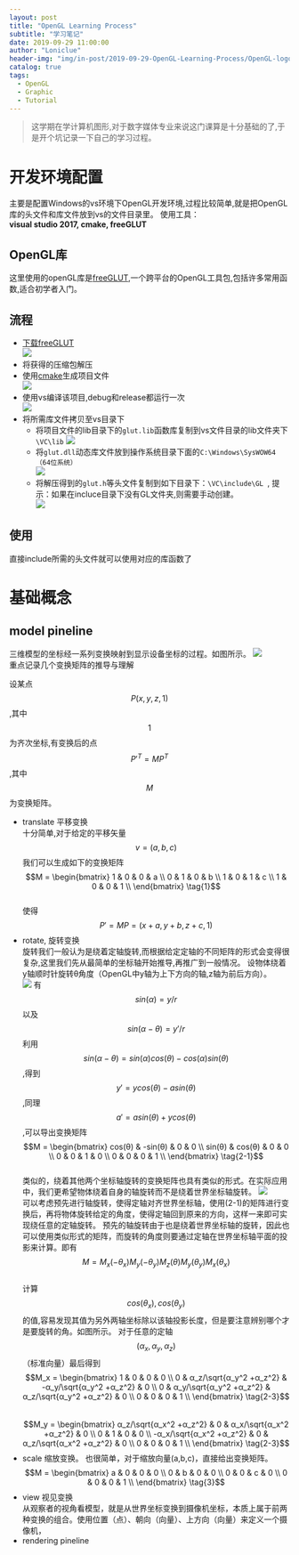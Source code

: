 ```yaml
---
layout: post
title: "OpenGL Learning Process"
subtitle: "学习笔记"
date: 2019-09-29 11:00:00
author: "Loniclue"
header-img: "img/in-post/2019-09-29-OpenGL-Learning-Process/OpenGL-logo.jpg"
catalog: true
tags: 
  - OpenGL
  - Graphic
  - Tutorial
---
```


>这学期在学计算机图形,对于数字媒体专业来说这门课算是十分基础的了,于是开个坑记录一下自己的学习过程。  

# 开发环境配置  

主要是配置Windows的vs环境下OpenGL开发环境,过程比较简单,就是把OpenGL库的头文件和库文件放到vs的文件目录里。
使用工具：  
__visual studio 2017, cmake, freeGLUT__  

## OpenGL库  
 
这里使用的openGL库是[freeGLUT][],一个跨平台的OpenGL工具包,包括许多常用函数,适合初学者入门。  

## 流程  

- [下载freeGLUT][]  
![](/img\in-post\2019-09-29-OpenGL-Learning-Process\freeglut.png)
- 将获得的压缩包解压  
- 使用[cmake][]生成项目文件  
![](/img\in-post\2019-09-29-OpenGL-Learning-Process\cmake.png)
- 使用vs编译该项目,debug和release都运行一次  
![](/img\in-post\2019-09-29-OpenGL-Learning-Process\vs.png)
- 将所需库文件拷贝至vs目录下
	- 将项目文件的lib目录下的`glut.lib`函数库复制到vs文件目录的lib文件夹下 `\VC\lib`
	![](/img\in-post\2019-09-29-OpenGL-Learning-Process\freeglut_lib.png)
	- 将`glut.dll`动态库文件放到操作系统目录下面的`C:\Windows\SysWOW64（64位系统）`  
	![](/img\in-post\2019-09-29-OpenGL-Learning-Process\freeglut_dll.png)
	- 将解压得到的`glut.h`等头文件复制到如下目录下：`\VC\include\GL `, 提示：如果在incluce目录下没有GL文件夹,则需要手动创建。  
	![](/img\in-post\2019-09-29-OpenGL-Learning-Process\include.png)

## 使用  
 
直接include所需的头文件就可以使用对应的库函数了

[freeGLUT]: https://www.khronos.org/opengl/wiki/Tools/FreeGLUT
[下载freeGLUT]: https://sourceforge.net/projects/freeglut/
[cmake]: https://cmake.org/download/

# 基础概念

## model pineline
三维模型的坐标经一系列变换映射到显示设备坐标的过程。如图所示。
![](\img\in-post\2019-09-29-OpenGL-Learning-Process\coordinate_systems.png)  
重点记录几个变换矩阵的推导与理解

设某点$$P(x,y,z,1)$$,其中$$1$$为齐次坐标,有变换后的点$$P'^T=MP^T$$,其中$$M$$为变换矩阵。
- translate 平移变换  
	十分简单,对于给定的平移矢量$$v=(a,b,c)$$我们可以生成如下的变换矩阵  
	$$M = \begin{bmatrix}
	1 & 0 & 0 & a \\
	0 & 1 & 0 & b \\
	1 & 0 & 1 & c \\
	1 & 0 & 0 & 1 \\
\end{bmatrix} \tag{1}$$  
使得$$P'=MP=(x+a,y+b,z+c,1)$$
- rotate, 旋转变换  
	旋转我们一般认为是绕着定轴旋转,而根据给定定轴的不同矩阵的形式会变得很复杂,这里我们先从最简单的坐标轴开始推导,再推广到一般情况。
	设物体绕着y轴顺时针旋转θ角度（OpenGL中y轴为上下方向的轴,z轴为前后方向）。  
	![](/img/in-post/2019-09-29-OpenGL-Learning-Process/rotate_y.png)
	有 $$sin(α)=y/r$$ 以及 $$sin(α-θ)=y'/r$$ 
	利用 $$sin(α-θ)=sin(α)cos(θ)-cos(α)sin(θ)$$ ,得到 $$y'=ycos(θ)-asin(θ)$$ ,同理 $$a'=asin(θ)+ycos(θ)$$ ,可以导出变换矩阵  
	$$M = \begin{bmatrix}
	cos(θ) & -sin(θ) & 0 & 0 \\
	sin(θ) & cos(θ) & 0 & 0 \\
	0 & 0 & 1 & 0 \\
	0 & 0 & 0 & 1 \\
\end{bmatrix} \tag{2-1}$$  
	类似的，绕着其他两个坐标轴旋转的变换矩阵也具有类似的形式。在实际应用中，我们更希望物体绕着自身的轴旋转而不是绕着世界坐标轴旋转。
	![](/img/in-post/2019-09-29-OpenGL-Learning-Process/any-axis%20.png)  
	可以考虑预先进行轴旋转，使得定轴对齐世界坐标轴，使用(2-1)的矩阵进行变换后，再将物体旋转给定的角度，使得定轴回到原来的方向，这样一来即可实现绕任意的定轴旋转。 
	预先的轴旋转由于也是绕着世界坐标轴的旋转，因此也可以使用类似形式的矩阵，而旋转的角度则要通过定轴在世界坐标轴平面的投影来计算。即有  
	$$M=M_x(-θ_x)M_y(-θ_y)M_z(θ)M_y(θ_y)M_x(θ_x) \tag{2-2}$$  
	计算$$cos(θ_x),cos(θ_y)$$的值,容易发现其值为另外两轴坐标除以该轴投影长度，但是要注意辨别哪个才是要旋转的角。如图所示。 
	对于任意的定轴$$(α_x,α_y,α_z)$$（标准向量）最后得到  
	$$M_x = \begin{bmatrix}
	1 & 0 & 0 & 0 \\
	0 & α_z/\sqrt{α_y^2 +α_z^2} & -α_y/\sqrt{α_y^2 +α_z^2} & 0 \\
	0 & α_y/\sqrt{α_y^2 +α_z^2} & α_z/\sqrt{α_y^2 +α_z^2} & 0 \\
	0 & 0 & 0 & 1 \\
\end{bmatrix} \tag{2-3}$$  
    $$M_y = \begin{bmatrix}
    	α_z/\sqrt{α_x^2 +α_z^2} & 0 & α_x/\sqrt{α_x^2 +α_z^2} & 0 \\
    	0 & 1 & 0 & 0 \\
    	-α_x/\sqrt{α_x^2 +α_z^2} & 0 & α_z/\sqrt{α_x^2 +α_z^2} & 0 \\
    	0 & 0 & 0 & 1 \\
    \end{bmatrix} \tag{2-3}$$  
- scale 缩放变换。 
	也很简单，对于缩放向量(a,b,c)，直接给出变换矩阵。  
	$$M = \begin{bmatrix}
    	a & 0 & 0 & 0 \\
    	0 & b & 0 & 0 \\
    	0 & 0 & c & 0 \\
    	0 & 0 & 0 & 1 \\
    \end{bmatrix} \tag{3}$$ 
- view 视见变换  
  从观察者的视角看模型，就是从世界坐标变换到摄像机坐标，本质上属于前两种变换的组合。使用位置（点）、朝向（向量）、上方向（向量）来定义一个摄像机，
- rendering pineline